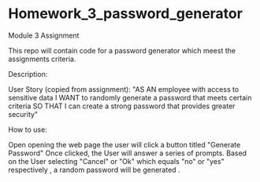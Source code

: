 # Homework_3_password_generator

Module 3 Assignment

This repo will contain code for a password generator which meest the assignments criteria.

Description:

User Story (copied from assignment):
"AS AN employee with access to sensitive data
I WANT to randomly generate a password that meets certain criteria
SO THAT I can create a strong password that provides greater security"

How to use:

Open opening the web page the user will click a button titled "Generate Password"
Once clicked, the User will answer a series of prompts.
Based on the User selecting "Cancel"  or "Ok" which equals "no" or "yes" respectively , a random password will be generated .
